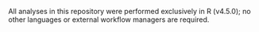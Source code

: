All analyses in this repository were performed exclusively in R (v4.5.0); no other languages or external workflow managers are required.
